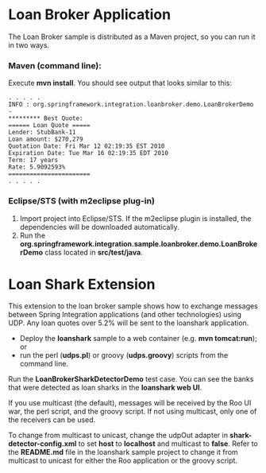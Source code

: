 Loan Broker Application
=======================

The Loan Broker sample is distributed as a Maven project, so you can run it in two ways.

### Maven (command line):

Execute **mvn install**. You should see output that looks similar to this:

	. . . . .
	INFO : org.springframework.integration.loanbroker.demo.LoanBrokerDemo - 
	********* Best Quote: 
	====== Loan Quote =====
	Lender: StubBank-11
	Loan amount: $270,279
	Quotation Date: Fri Mar 12 02:19:35 EST 2010
	Expiration Date: Tue Mar 16 02:19:35 EDT 2010
	Term: 17 years
	Rate: 5.9092593%
	=======================
	. . . . .

### Eclipse/STS (with m2eclipse plug-in)

1. Import project into Eclipse/STS. If the m2eclipse plugin is installed, the dependencies will be downloaded automatically.
2. Run the **org.springframework.integration.sample.loanbroker.demo.LoanBrokerDemo** class located in **src/test/java**.


# Loan Shark Extension

This extension to the loan broker sample shows how to exchange messages between Spring Integration applications (and other technologies) using UDP. Any loan quotes over 5.2% will be sent to the loanshark application.

* Deploy the **loanshark** sample to a web container (e.g. **mvn tomcat:run**); or 
* run the perl (**udps.pl**) or groovy (**udps.groovy**) scripts from the command line.

Run the **LoanBrokerSharkDetectorDemo** test case. You can see the banks that were detected as loan sharks in the **loanshark web UI**.

If you use multicast (the default), messages will be received by the Roo UI war, the perl script, and the groovy script. If not using multicast, only one of the receivers can be used.

To change from multicast to unicast, change the udpOut adapter in **shark-detector-config.xml** to set **host** to **localhost** and multicast to **false**. Refer to the **README.md** file in the loanshark sample project to change it from multicast to unicast for either the Roo application or the groovy script.

